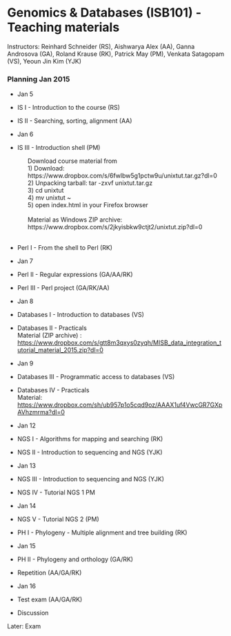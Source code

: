 Genomics & Databases (ISB101) - Teaching materials 
===================================================


Instructors: Reinhard Schneider (RS), Aishwarya Alex (AA), Ganna Androsova (GA), Roland Krause (RK), Patrick May (PM), Venkata Satagopam (VS), Yeoun Jin Kim (YJK)

### Planning Jan 2015

* Jan 5
 * IS I - Introduction to the course (RS)
 * IS II - Searching, sorting, alignment (AA) 

* Jan 6
 * IS III - Introduction shell (PM)<br>
   <ul>Download course material from<br>
   <item> 1) Download: https://www.dropbox.com/s/6fwlbw5g1pctw9u/unixtut.tar.gz?dl=0 <br>
   <item> 2) Unpacking tarball: tar -zxvf unixtut.tar.gz<br>
   <item> 3) cd unixtut<br>
   <item> 4) mv unixtut ~<br>
   <item> 5) open index.html in your Firefox browser
   </ul><br>
   <ul><item>Material as Windows ZIP archive: https://www.dropbox.com/s/2jkyisbkw9ctjt2/unixtut.zip?dl=0 </ul><br>
 * Perl I - From the shell to Perl (RK)

* Jan 7
 * Perl  II - Regular expressions (GA/AA/RK)
 * Perl III - Perl project (GA/RK/AA) 
 
* Jan 8
 * Databases I - Introduction to databases (VS)
 * Databases II - Practicals
<br>Material (ZIP archive) : https://www.dropbox.com/s/gtt8m3qxys0zyqh/MISB_data_integration_tutorial_material_2015.zip?dl=0 <br>

* Jan 9
 * Databases III - Programmatic access to databases (VS)
 * Databases IV - Practicals
<br>Material: https://www.dropbox.com/sh/ub957p1o5cqd9oz/AAAX1uf4VwcGR7GXpAVhzmrma?dl=0<br>
* Jan 12
 * NGS I - Algorithms for mapping and searching (RK)
 * NGS II - Introduction to sequencing and NGS (YJK)

* Jan 13
 * NGS III - Introduction to sequencing and NGS (YJK)
 * NGS IV - Tutorial NGS 1 PM

* Jan 14 
 * NGS V - Tutorial NGS 2 (PM)
 * PH I - Phylogeny - Multiple alignment and tree building  (RK)

* Jan 15 
 * PH II - Phylogeny and orthology (GA/RK)
 * Repetition (AA/GA/RK)

* Jan 16 
 * Test exam (AA/GA/RK)
 * Discussion

Later: Exam
